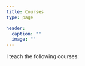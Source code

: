 ```yaml
---
title: Courses
type: page

header:
  caption: ""
  image: ""
---
```


I teach the following courses:
